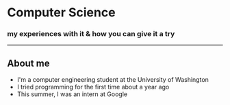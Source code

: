# Computer Science
### my experiences with it & how you can give it a try

---
## About me
  * I'm a computer engineering student at the University of Washington
  * I tried programming for the first time about a year ago
  * This summer, I was an intern at Google

